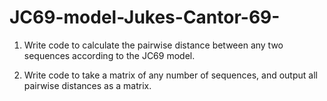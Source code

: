 # JC69-model-Jukes-Cantor-69-
1) Write code to calculate the pairwise distance between any two sequences according to the JC69 model. 

2) Write code to take a matrix of any number of sequences, and output all pairwise distances as a matrix. 
